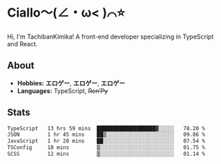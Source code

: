 # Ciallo～(∠・ω< )⌒⭐️

Hi, I'm TachibanKimika! A front-end developer specializing in TypeScript and React.

## About
- **Hobbies:** **エロゲー**, **エロゲー**, **エロゲー**
- **Languages:** TypeScript, ~~Ren’Py~~

## Stats
<!--START_SECTION:waka-->

```txt
TypeScript   13 hrs 59 mins  ███████████████████▓░░░░░   78.20 %
JSON         1 hr 45 mins    ██▒░░░░░░░░░░░░░░░░░░░░░░   09.86 %
JavaScript   1 hr 20 mins    ██░░░░░░░░░░░░░░░░░░░░░░░   07.54 %
TSConfig     18 mins         ▒░░░░░░░░░░░░░░░░░░░░░░░░   01.75 %
SCSS         12 mins         ▒░░░░░░░░░░░░░░░░░░░░░░░░   01.14 %
```

<!--END_SECTION:waka-->

<!-- ![Metrics](https://metrics.lecoq.io/TachibanaKimika?template=classic&base.activity=0&base.community=0&base.repositories=0&languages=1&isocalendar=1&isocalendar.duration=half-year&languages.limit=8&languages.sections=most-used&languages.colors=github&languages.threshold=0%25&languages.indepth=false&languages.recent.load=300&languages.recent.days=14&config.timezone=Asia%2FShanghai)
 -->
